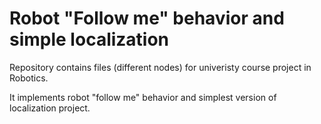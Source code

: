 # Robot "Follow me" behavior and simple localization

Repository contains files (different nodes) for univeristy course project in Robotics.

It implements robot "follow me" behavior and simplest version of localization project.

